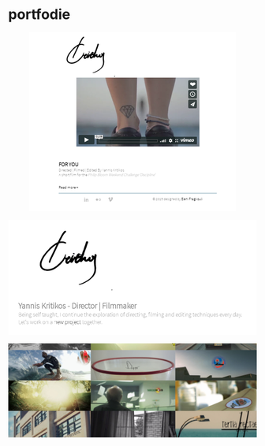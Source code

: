 portfodie
=========


<p align="center">
  <img src="extras/shots/shot1.png"/>
</p>
<p align="center">
  <img src="extras/shots/shot3.png"/>
</p>
<p align="center">
  <img src="extras/shots/shot2.png"/>  
</p>
